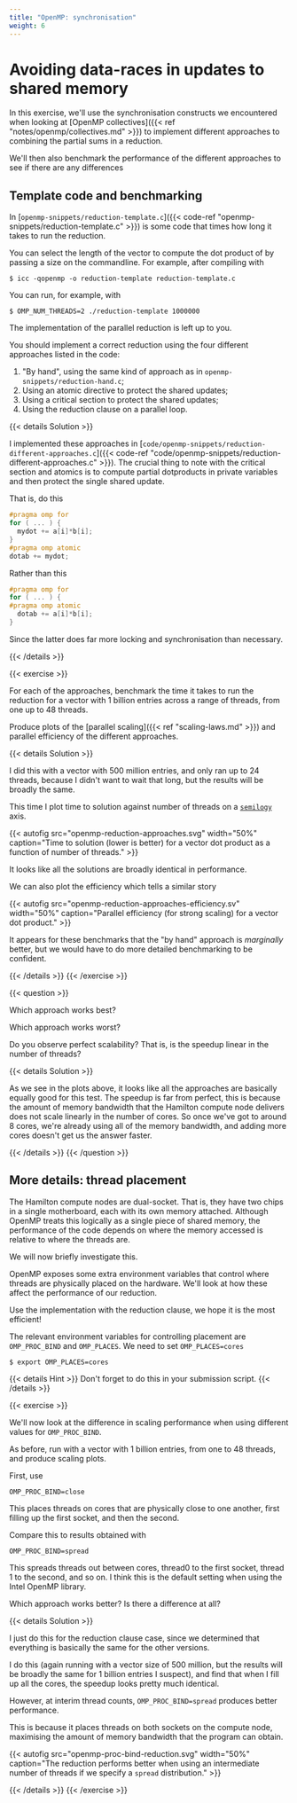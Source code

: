 ```yaml
---
title: "OpenMP: synchronisation"
weight: 6
---
```


# Avoiding data-races in updates to shared memory

In this exercise, we'll use the synchronisation constructs we
encountered when looking at [OpenMP collectives]({{< ref
"notes/openmp/collectives.md" >}}) to implement different approaches
to combining the partial sums in a reduction.

We'll then also benchmark the performance of the different approaches
to see if there are any differences

## Template code and benchmarking

In [`openmp-snippets/reduction-template.c`]({{< code-ref
"openmp-snippets/reduction-template.c" >}}) is some code that times
how long it takes to run the reduction.

You can select the length of the vector to compute the dot product of
by passing a size on the commandline. For example, after compiling with

```
$ icc -qopenmp -o reduction-template reduction-template.c
```

You can run, for example, with
```
$ OMP_NUM_THREADS=2 ./reduction-template 1000000
```

The implementation of the parallel reduction is left up to you.

You should implement a correct reduction using the four different
approaches listed in the code:

1. "By hand", using the same kind of approach as in
`openmp-snippets/reduction-hand.c`;
1. Using an atomic directive to protect the shared updates;
1. Using a critical section to protect the shared updates;
1. Using the reduction clause on a parallel loop.

{{< details Solution >}}

I implemented these approaches in
[`code/openmp-snippets/reduction-different-approaches.c`]({{< code-ref
"code/openmp-snippets/reduction-different-approaches.c" >}}). The
crucial thing to note with the critical section and atomics is to
compute partial dotproducts in private variables and then protect the
single shared update.

That is, do this

```c
#pragma omp for
for ( ... ) {
  mydot += a[i]*b[i];
}
#pragma omp atomic
dotab += mydot;
```

Rather than this

```c
#pragma omp for
for ( ... ) {
#pragma omp atomic
  dotab += a[i]*b[i];
}
```

Since the latter does far more locking and synchronisation than
necessary.

{{< /details >}}

{{< exercise >}}

For each of the approaches, benchmark the time it takes to run the
reduction for a vector with 1 billion entries across a range of
threads, from one up to 48 threads.

Produce plots of the [parallel scaling]({{< ref "scaling-laws.md" >}})
and parallel efficiency of the different approaches.

{{< details Solution >}}

I did this with a vector with 500 million entries, and only ran up to
24 threads, because I didn't want to wait that long, but the results
will be broadly the same.

This time I plot time to solution against number of threads on a
[`semilogy`](https://matplotlib.org/3.1.1/api/_as_gen/matplotlib.pyplot.semilogy.html)
axis. 

{{< autofig
    src="openmp-reduction-approaches.svg"
    width="50%"
    caption="Time to solution (lower is better) for a vector dot product as a function of number of threads." >}}
    
It looks like all the solutions are broadly identical in performance.

We can also plot the efficiency which tells a similar story

{{< autofig
    src="openmp-reduction-approaches-efficiency.sv"
    width="50%"
    caption="Parallel efficiency (for strong scaling) for a vector dot product." >}}
    
It appears for these benchmarks that the "by hand" approach is
_marginally_ better, but we would have to do more detailed
benchmarking to be confident.

{{< /details >}}
{{< /exercise >}}


{{< question >}}

Which approach works best?

Which approach works worst?

Do you observe perfect scalability? That is, is the speedup linear in
the number of threads?

{{< details Solution >}}

As we see in the plots above, it looks like all the approaches are
basically equally good for this test. The speedup is far from perfect,
this is because the amount of memory bandwidth that the Hamilton
compute node delivers does not scale linearly in the number of cores.
So once we've got to around 8 cores, we're already using all of the
memory bandwidth, and adding more cores doesn't get us the answer
faster.

{{< /details >}}
{{< /question >}}

## More details: thread placement

The Hamilton compute nodes are dual-socket. That is, they have two
chips in a single motherboard, each with its own memory attached.
Although OpenMP treats this logically as a single piece of shared
memory, the performance of the code depends on where the memory
accessed is relative to where the threads are.

We will now briefly investigate this.

OpenMP exposes some extra environment variables that control where
threads are physically placed on the hardware. We'll look at how these
affect the performance of our reduction.

Use the implementation with the reduction clause, we hope it is the
most efficient!

The relevant environment variables for controlling placement are
`OMP_PROC_BIND` and `OMP_PLACES`. We need to set `OMP_PLACES=cores`

```
$ export OMP_PLACES=cores
```

{{< details Hint >}}
Don't forget to do this in your submission script.
{{< /details >}}

{{< exercise >}}

We'll now look at the difference in scaling performance when using
different values for `OMP_PROC_BIND`.

As before, run with a vector with 1 billion entries, from one to 48
threads, and produce scaling plots.

First, use

```
OMP_PROC_BIND=close
```

This places threads on cores that are physically close to one another,
first filling up the first socket, and then the second.

Compare this to results obtained with

```
OMP_PROC_BIND=spread
```

This spreads threads out between cores, thread0 to the first socket,
thread 1 to the second, and so on. I think this is the default setting
when using the Intel OpenMP library.

Which approach works better? Is there a difference at all?

{{< details Solution >}}

I just do this for the reduction clause case, since we determined that
everything is basically the same for the other versions.


I do this (again running with a vector size of 500 million, but
the results will be broadly the same for 1 billion entries I suspect),
and find that when I fill up all the cores, the speedup looks pretty
much identical.

However, at interim thread counts, `OMP_PROC_BIND=spread` produces
better performance.

This is because it places threads on both sockets on the compute node,
maximising the amount of memory bandwidth that the program can obtain.

{{< autofig
    src="openmp-proc-bind-reduction.svg"
    width="50%"
    caption="The reduction performs better when using an intermediate number of threads if we specify a `spread` distribution." >}}
    
{{< /details >}}
{{< /exercise >}}

